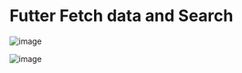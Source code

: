 # Futter Fetch data and Search

![image](https://github.com/[ton4023]/[flutter_fetch_data]/blob/[main]/image1.png?raw=true)

![image](https://github.com/[ton4023]/[flutter_fetch_data]/blob/[main]/image2.png?raw=true)
